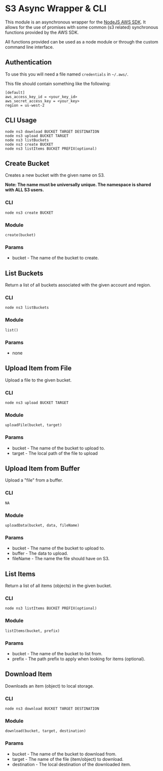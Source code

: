 # S3 Async Wrapper & CLI

This module is an asynchronous wrapper for the [NodeJS AWS SDK](https://docs.aws.amazon.com/sdk-for-javascript/v2/developer-guide/s3-examples.html). It allows for the use of promises with some common (s3 related) synchronous functions provided by the AWS SDK. 

All functions provided can be used as a node module or through the custom command line interface. 

## Authentication
To use this you will need a file named `credentials` in `~/.aws/`.

This file should contain something like the following:
```
[default]
aws_access_key_id = <your_key_id>
aws_secret_access_key = <your_key>
region = us-west-2
```

## CLI Usage
```
node ns3 download BUCKET TARGET DESTINATION
node ns3 upload BUCKET TARGET
node ns3 listBuckets
node ns3 create BUCKET
node ns3 listItems BUCKET PREFIX(optional)
```

## Create Bucket
Creates a new bucket with the given name on S3. 

**Note: The name must be universally unique. The namespace is shared with ALL S3 users.**
### CLI
`node ns3 create BUCKET`
### Module
`create(bucket)`
### Params
* bucket - The name of the bucket to create.

## List Buckets
Return a list of all buckets associated with the given account and region. 
### CLI
`node ns3 listBuckets`
### Module
`list()`
### Params
* none

## Upload Item from File
Upload a file to the given bucket.
### CLI
`node ns3 upload BUCKET TARGET`
### Module
`uploadFile(bucket, target)`
### Params
* bucket -  The name of the bucket to upload to.
* target - The local path of the file to upload

## Upload Item from Buffer
Upload a "file" from a buffer.
### CLI
`NA`
### Module
`uploadData(bucket, data, fileName)`
### Params
* bucket -  The name of the bucket to upload to.
* buffer - The data to upload.
* fileName - The name the file should have on S3.

## List Items
Return a list of all items (objects) in the given bucket. 
### CLI
`node ns3 listItems BUCKET PREFIX(optional)`
### Module
`listItems(bucket, prefix)`
### Params
* bucket - The name of the bucket to list from.
* prefix - The path prefix to apply when looking for items (optional).

## Download Item
Downloads an item (object) to local storage.
### CLI
`node ns3 download BUCKET TARGET DESTINATION`
### Module
`download(bucket, target, destination)`
### Params
* bucket - The name of the bucket to download from.
* target - The name of the file (item/object) to download.
* destination - The local destination of the downloaded item.

